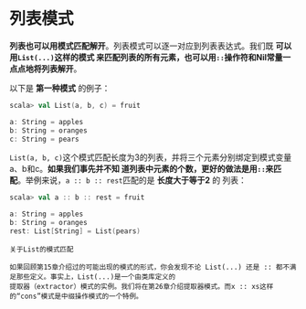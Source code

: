 列表模式
===================================================================================
**列表也可以用模式匹配解开**。列表模式可以逐一对应到列表表达式。我们既 **可以用`List(...)`这样的模式
来匹配列表的所有元素，也可以用`::`操作符和Nil常量一点点地将列表解开**。

以下是 **第一种模式** 的例子：
```scala
scala> val List(a, b, c) = fruit

a: String = apples
b: String = oranges
c: String = pears
```
`List(a, b, c)`这个模式匹配长度为3的列表，并将三个元素分别绑定到模式变量a、b和c。**如果我们事先并不知
道列表中元素的个数，更好的做法是用`::`来匹配**。举例来说，`a :: b :: rest`匹配的是 **长度大于等于2** 的
列表：
```scala
scala> val a :: b :: rest = fruit

a: String = apples
b: String = oranges
rest: List[String] = List(pears)
```
```
关于List的模式匹配

如果回顾第15章介绍过的可能出现的模式的形式，你会发现不论 List(...) 还是 :: 都不满足那些定义。事实上，List(...)是一个由类库定义的
提取器（extractor）模式的实例。我们将在第26章介绍提取器模式。而x :: xs这样的“cons”模式是中缀操作模式的一个特例。
```



